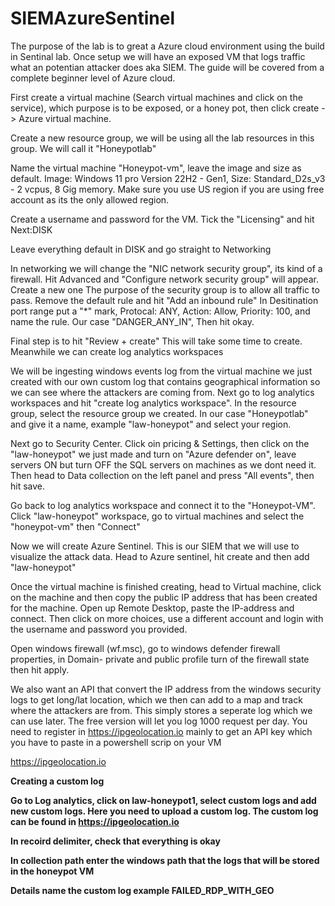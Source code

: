 # SIEMAzureSentinel

The purpose of the lab is to great a Azure cloud environment using the build in Sentinal lab. Once setup we will have an exposed VM that logs traffic what an potentian attacker does aka SIEM. The guide will be covered from a complete beginner level of Azure cloud.

First create a virtual machine (Search virtual machines and click on the service), which purpose is to be exposed, or a honey pot, then click create -> Azure virtual machine.

Create a new resource group, we will be using all the lab resources in this group. We will call it "Honeypotlab"

Name the virtual machine "Honeypot-vm", leave the image and size as default. Image: Windows 11 pro Version 22H2 - Gen1, Size: Standard_D2s_v3 - 2 vcpus, 8 Gig memory. Make sure you use US region if you are using free account as its the only allowed region.

Create a username and password for the VM. Tick the "Licensing" and hit Next:DISK

Leave everything default in DISK and go straight to Networking

In networking we will change the "NIC network security group", its kind of a firewall. Hit Advanced and "Configure network security group" will appear. Create a new one
The purpose of the security group is to allow all traffic to pass. Remove the default rule and hit "Add an inbound rule"
In Desitination port range put a "*" mark, Protocal: ANY, Action: Allow, Priority: 100, and name the rule. Our case "DANGER_ANY_IN", Then hit okay.

Final step is to hit "Review + create" This will take some time to create. Meanwhile we can create log analytics workspaces

We will be ingesting windows events log from the virtual machine we just created with our own custom log that contains geographical information so we can see where the attackers are coming from. 
Next go to log analytics workspaces and hit "create log analytics workspace". In the resource group, select the resource group we created. In our case "Honeypotlab" and give it a name, example "law-honeypot" and select your region.

Next go to Security Center. Click oin pricing & Settings, then click on the "law-honeypot" we just made and turn on "Azure defender on", leave servers ON but turn OFF the SQL servers on machines as we dont need it.
Then head to Data collection on the left panel and press "All events", then hit save.

Go back to log analytics workspace and connect it to the "Honeypot-VM". Click "law-honeypot" workspace, go to virtual machines and select the "honeypot-vm" then "Connect"

Now we will create Azure Sentinel. This is our SIEM that we will use to visualize the attack data. Head to Azure sentinel, hit create and then add "law-honeypot"

Once the virtual machine is finished creating, head to Virtual machine, click on the machine and then copy the public IP address that has been created for the machine. Open up Remote Desktop, paste the IP-address and connect. Then click on more choices, use a different account and login with the username and password you provided. 

Open windows firewall (wf.msc), go to windows defender firewall properties, in Domain- private and public profile turn of the firewall state then hit apply.

We also want an API  that convert the IP address from the windows security logs to get long/lat location, which we then can add to a map and track where the attackers are from. This simply stores a seperate log which we can use later. The free version will let you log 1000 request per day. You need to register in https://ipgeolocation.io mainly to get an API key which you have to paste in a powershell scrip on your VM

https://ipgeolocation.io

<b>Creating a custom log<b>

Go to Log analytics, click on law-honeypot1, select custom logs and add new custom logs. Here you need to upload a custom log. The custom log can be found in https://ipgeolocation.io

In recoird delimiter, check that everything is okay

In collection path enter the windows path that the logs that will be stored in the honeypot VM

Details name the custom log example FAILED_RDP_WITH_GEO
